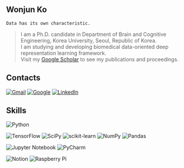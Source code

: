## Wonjun Ko
```
Data has its own characteristic.
```
> I am a Ph.D. candidate in Department of Brain and Cognitive Engineering, Korea University, Seoul, Republic of Korea.</br>
> I am studying and developing biomedical data-oriented deep representation learning framework.</br>
> Visit my [Google Scholar](https://scholar.google.com/citations?user=Fvzg1_sAAAAJ&hl=ko&authuser=1) to see my publications and proceedings.

## Contacts
[![Gmail](https://img.shields.io/badge/Gmail-D14836?style=for-the-badge&logo=gmail&logoColor=white)](wjko@korea.ac.kr)
[![Google](https://img.shields.io/badge/google-4285F4?style=for-the-badge&logo=google&logoColor=white)](https://sites.google.com/korea.ac.kr/wonjun-ko/home?authuser=1)
[![LinkedIn](https://img.shields.io/badge/linkedin-%230077B5.svg?style=for-the-badge&logo=linkedin&logoColor=white)](https://www.linkedin.com/in/wonjun-ko-30475a19a/)

## Skills
![Python](https://img.shields.io/badge/python-3670A0?style=for-the-badge&logo=python&logoColor=ffdd54)

![TensorFlow](https://img.shields.io/badge/TensorFlow-%23FF6F00.svg?style=for-the-badge&logo=TensorFlow&logoColor=white)
![SciPy](https://img.shields.io/badge/SciPy-%230C55A5.svg?style=for-the-badge&logo=scipy&logoColor=%white)
![scikit-learn](https://img.shields.io/badge/scikit--learn-%23F7931E.svg?style=for-the-badge&logo=scikit-learn&logoColor=white)
![NumPy](https://img.shields.io/badge/numpy-%23013243.svg?style=for-the-badge&logo=numpy&logoColor=white)
![Pandas](https://img.shields.io/badge/pandas-%23150458.svg?style=for-the-badge&logo=pandas&logoColor=white)

![Jupyter Notebook](https://img.shields.io/badge/jupyter-%23FA0F00.svg?style=for-the-badge&logo=jupyter&logoColor=white)
![PyCharm](https://img.shields.io/badge/pycharm-143?style=for-the-badge&logo=pycharm&logoColor=black&color=black&labelColor=green)

![Notion](https://img.shields.io/badge/Notion-%23000000.svg?style=for-the-badge&logo=notion&logoColor=white)
![Raspberry Pi](https://img.shields.io/badge/-RaspberryPi-C51A4A?style=for-the-badge&logo=Raspberry-Pi)
